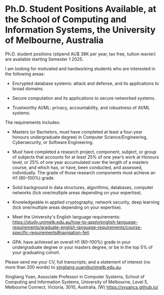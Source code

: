 #  Ph.D. Student Positions Available, at the School of Computing and Information Systems, the University of Melbourne, Australia

Ph.D. student positions (stipend AU$ 38K per year, tax free, tuition wavier) are available starting Semester 1 2025.

I am looking for motivated and hardworking students who are interested in the following areas:

- Encrypted database systems: attack and defense, and its applications to broad domains. 

- Secure computation and its applications to secure networked systems.

- Trustworthy AI/ML: privacy, accountability, and robustness of AI/ML systems. 

The requirements includes:

- Masters (or Bachelors, must have completed at least a four-year honours undergraduate degree) in Computer Science/Engineering, Cybersecurity, or Software Engineering.

- Must have completed a research project, component, subject, or group of subjects that accounts for at least 25% of one year’s work at Honours level, or 25% of one year accumulated over the length of a masters course, and which has, or have, been conducted, and assessed, individually. The grade of those research components must achieve an H1 (80–100%) grade.

- Solid background in data structures, algorithms, databases, computer networks (tick one/multiple areas depending on your expertise).

- Knowledgeable in applied cryptography, network security, deep learning (tick one/multiple areas depending on your expertise).

- Meet the University's English language requirements: https://study.unimelb.edu.au/how-to-apply/english-language-requirements/graduate-english-language-requirements/course-specific-requirements#navigation-feit.

- GPA: have achieved an overall H1 (80–100%) grade in your undergraduate degree or your masters degree, or be in the top 5% of your graduating cohort.

Please send me your CV, full transcripts, and a statement of interest (no more than 200 words) to xingliang.yuan@unimelb.edu.au.


Xingliang Yuan, Associate Professor in Computer Systems, School of Computing and Information Systems, University of Melbourne, Level 5, Melbourne Connect, Victoria, 3010, Australia, (W) https://xyuancs.github.io/